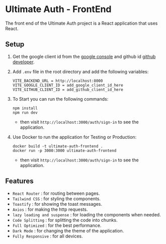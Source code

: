 # Ultimate Auth - FrontEnd

The front end of the Ultimate Auth project is a React application that uses React.

## Setup

1. Get the google client id from the [google console](https://developers.google.com/identity/gsi/web/guides/get-google-api-clientid) and github id [github developer](https://docs.github.com/en/apps/oauth-apps/building-oauth-apps/authenticating-to-the-rest-api-with-an-oauth-app).
2. Add `.env` file in the root directory and add the following variables:

   ```
   VITE_BACKEND_URL = http://localhost:8000
   VITE_GOOGLE_CLIENT_ID = add_google_client_id_here
   VITE_GITHUB_CLIENT_ID = add_github_client_id_here
   ```

3. To Start you can run the following commands:

   ```
   npm install
   npm run dev
   ```

   - then visit `http://localhost:3000/auth/sign-in` to see the application.

4. Use Docker to run the application for Testing or Production:

   ```
   docker build -t ultimate-auth-frontend .
   docker run -p 3000:3000 ultimate-auth-frontend
   ```

   - then visit `http://localhost:3000/auth/sign-in` to see the application.

## Features

- `React Router` : for routing between pages.
- `Tailwind CSS` : for styling the components.
- `Toastify` : for showing the toast messages.
- `Axios` : for making the http requests.
- `lazy loading and suspense` : for loading the components when needed.
- `Code Splitting` : for splitting the code into chunks.
- `Full Optimized` : for the best performance.
- `Dark Mode` : for changing the theme of the application.
- `Fully Responsive` : for all devices.
